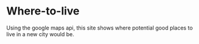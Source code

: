 # Where-to-live
Using the google maps api, this site shows where potential good places to live in a new city would be.
